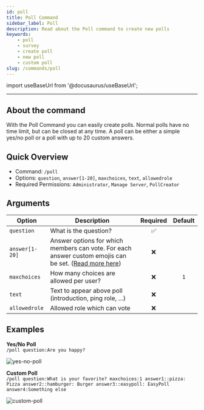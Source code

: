 ```yaml
---
id: poll
title: Poll Command
sidebar_label: Poll
description: Read about the Poll command to create new polls
keywords:
    - poll
    - survey
    - create poll
    - new poll
    - custom poll
slug: /commands/poll
---
```


import useBaseUrl from '@docusaurus/useBaseUrl';

---

## About the command
With the Poll Command you can easily create polls. Normal polls have no time limit, but can be closed at any time. A poll can be either a simple yes/no poll or a poll with up to 20 custom answers.

## Quick Overview
- Command: `/poll`
- Options: `question`, `answer[1-20]`, `maxchoices`, `text`, `allowedrole`
- Required Permissions: `Administrator`, `Manage Server`, `PollCreator`

## Arguments
| Option         | Description                                                                                                                                 | Required | Default |
|----------------|---------------------------------------------------------------------------------------------------------------------------------------------|:--------:|:-------:|
| `question`     | What is the question?                                                                                                                       | &#9989;  |         |
| `answer[1-20]` | Answer options for which members can vote. For each answer custom emojis can be set. ([Read more here](faq.md#how-can-i-use-custom-emojis)) | &#10060; |         |
| `maxchoices`   | How many choices are allowed per user?                                                                                                      | &#10060; |   `1`   |
| `text`         | Text to appear above poll (introduction, ping role, ...)                                                                                    | &#10060; |         |
| `allowedrole`  | Allowed role which can vote                                                                                                                 | &#10060; |         |

## Examples
**Yes/No Poll**  
`/poll question:Are you happy?`

![yes-no-poll](/images/commands/poll-yesno.png)

**Custom Poll**  
`/poll question:What is your favorite? maxchoices:1 answer1::pizza: Pizza answer2::hamburger: Burger answer3::easypoll: EasyPoll answer4:Something else`

![custom-poll](/images/commands/poll-custom.png)
